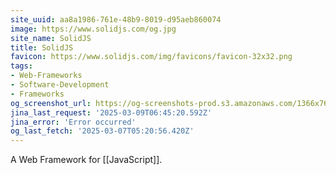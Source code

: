 ```yaml
---
site_uuid: aa8a1986-761e-48b9-8019-d95aeb860074
image: https://www.solidjs.com/og.jpg
site_name: SolidJS
title: SolidJS
favicon: https://www.solidjs.com/img/favicons/favicon-32x32.png
tags:
- Web-Frameworks
- Software-Development
- Frameworks
og_screenshot_url: https://og-screenshots-prod.s3.amazonaws.com/1366x768/80/false/37d53582a4adedbafc216018a192fbc42753525a6cf9b16d89251f5b08f3a9f9.jpeg
jina_last_request: '2025-03-09T06:45:20.592Z'
jina_error: 'Error occurred'
og_last_fetch: '2025-03-07T05:20:56.420Z'
---
```



A Web Framework for [[JavaScript]]. 
